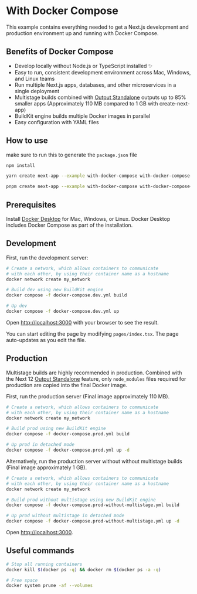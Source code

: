 # With Docker Compose

This example contains everything needed to get a Next.js development and production environment up and running with Docker Compose.

## Benefits of Docker Compose

- Develop locally without Node.js or TypeScript installed ✨
- Easy to run, consistent development environment across Mac, Windows, and Linux teams
- Run multiple Next.js apps, databases, and other microservices in a single deployment
- Multistage builds combined with [Output Standalone](https://nextjs.org/docs/advanced-features/output-file-tracing#automatically-copying-traced-files-experimental) outputs up to 85% smaller apps (Approximately 110 MB compared to 1 GB with create-next-app)
- BuildKit engine builds multiple Docker images in parallel
- Easy configuration with YAML files

## How to use
make sure to run this to generate the `package.json` file

```bash
npm install
```

```bash
yarn create next-app --example with-docker-compose with-docker-compose-app
```

```bash
pnpm create next-app --example with-docker-compose with-docker-compose-app
```

## Prerequisites

Install [Docker Desktop](https://docs.docker.com/get-docker) for Mac, Windows, or Linux. Docker Desktop includes Docker Compose as part of the installation.

## Development

First, run the development server:

```bash
# Create a network, which allows containers to communicate
# with each other, by using their container name as a hostname
docker network create my_network

# Build dev using new BuildKit engine
docker compose -f docker-compose.dev.yml build

# Up dev
docker compose -f docker-compose.dev.yml up
```

Open [http://localhost:3000](http://localhost:3000) with your browser to see the result.

You can start editing the page by modifying `pages/index.tsx`. The page auto-updates as you edit the file.

## Production

Multistage builds are highly recommended in production. Combined with the Next 12 [Output Standalone](https://nextjs.org/docs/advanced-features/output-file-tracing#automatically-copying-traced-files-experimental) feature, only `node_modules` files required for production are copied into the final Docker image.

First, run the production server (Final image approximately 110 MB).

```bash
# Create a network, which allows containers to communicate
# with each other, by using their container name as a hostname
docker network create my_network

# Build prod using new BuildKit engine
docker compose -f docker-compose.prod.yml build

# Up prod in detached mode
docker compose -f docker-compose.prod.yml up -d
```

Alternatively, run the production server without without multistage builds (Final image approximately 1 GB).

```bash
# Create a network, which allows containers to communicate
# with each other, by using their container name as a hostname
docker network create my_network

# Build prod without multistage using new BuildKit engine
docker compose -f docker-compose.prod-without-multistage.yml build

# Up prod without multistage in detached mode
docker compose -f docker-compose.prod-without-multistage.yml up -d
```

Open [http://localhost:3000](http://localhost:3000).

## Useful commands

```bash
# Stop all running containers
docker kill $(docker ps -q) && docker rm $(docker ps -a -q)

# Free space
docker system prune -af --volumes
```
